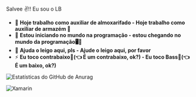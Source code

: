 Salvee ✌!! Eu sou o LB

- 🔭 **Hoje trabalho como auxiliar de almoxarifado - Hoje trabalho como auxiliar de armazém 🏬**
- 🌱 **Estou iniciando no mundo na programação - estou chegando no mundo da programação🖥👶**
- 🤔 **Ajuda o leigo aqui, pls - Ajude o leigo aqui, por favor**
- ⚡ **Eu toco contrabaixo🎸(👈 É um contrabaixo, ok?) - Eu toco Bass🎸(👈 É um baixo, ok?)**
  
![Estatísticas do GitHub de Anurag](https://github-readme-stats.vercel.app/api?username=lesblowing&theme=dark&show_icons=true)



![Xamarin](https://img.shields.io/badge/Xamarin-3498DB?style=for-the-badge&logo=xamarin&logoColor=white)
